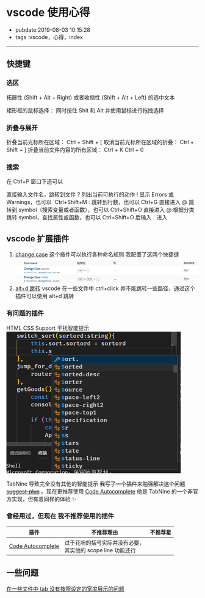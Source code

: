 # vscode 使用心得

- pubdate:2019-08-03 10:15:28
- tags :vscode，心得，index

---

## 快捷键

### 选区

拓展性 (Shift + Alt + Right) 或者收缩性 (Shift + Alt + Left) 的选中文本

矩形框的鼠标选择： 同时按住 Shit 和 Alt 并使用鼠标进行拖拽选择

### 折叠与展开

折叠当前光标所在区域： Ctrl + Shift + [
取消当前光标所在区域的折叠： Ctrl + Shift + ]
折叠当前文件内容的所有区域： Ctrl + K Ctrl + 0

### 搜索

在 Ctrl+P 窗口下还可以

直接输入文件名，跳转到文件
? 列出当前可执行的动作
! 显示 Errors 或 Warnings，也可以 `Ctrl+Shift+M
: 跳转到行数，也可以 Ctrl+G 直接进入
@ 跳转到 symbol（搜索变量或者函数），也可以 Ctrl+Shift+O 直接进入
@:根据分类跳转 symbol，查找属性或函数，也可以 Ctrl+Shift+O 后输入：进入

## vscode 扩展插件

1. [change case](https://marketplace.visualstudio.com/items?itemName=wmaurer.change-case)
   这个插件可以执行各种命名规则
   我配置了这两个快捷键 ![快捷键配置](./快捷键配置.png)
2. [alt+d 跳转](https://marketplace.visualstudio.com/items?itemName=jack89ita.open-file-from-path)
   vscode 在一些文件中 ctrl+click 并不能跳转一些路径，通过这个插件可以使用 alt+d 跳转

### 有问题的插件

HTML CSS Support 干扰智能提示
![演示](./css-tips.png)

TabNine 导致完全没有其他的智能提示 ~~我写了一个插件来勉强解决这个问题 [suggest-plus](https://marketplace.visualstudio.com/items?itemName=llej.suggest-plus)~~ 。现在更推荐使用 [Code Autocomplete](https://marketplace.visualstudio.com/items?itemName=svipas.code-autocomplete) 他是 TabNine 的一个非官方实现，但有着同样的体验 ✨

### 曾经用过，但现在 我不推荐使用的插件

| 插件                                                                                                    | 不推荐理由                                                                         | 不推荐星 |
| --------------------------------------------------------------------------------------------------------- | --------------------------------------------------------------------------------------- | ------------ |
| [Code Autocomplete](https://marketplace.visualstudio.com/items?itemName=CoenraadS.bracket-pair-colorizer) | 过于花哨的括号实际并没有必要，<br />其实他的 scope line 功能还行 |               |

## 一些问题

[在一些文件中 tab 没有按照设定的宽度展示的问题](https://segmentfault.com/q/1010000008771415)
